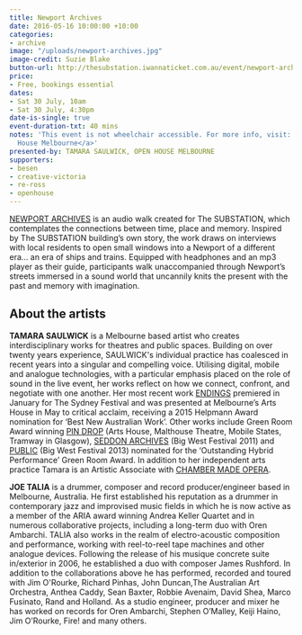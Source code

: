 ```yaml
---
title: Newport Archives
date: 2016-05-16 10:00:00 +10:00
categories:
- archive
image: "/uploads/newport-archives.jpg"
image-credit: Suzie Blake
button-url: http://thesubstation.iwannaticket.com.au/event/newport-archives-open-house-melbourne-MTEwODI
price:
- Free, bookings essential
dates:
- Sat 30 July, 10am
- Sat 30 July, 4:30pm
date-is-single: true
event-duration-txt: 40 mins
notes: 'This event is not wheelchair accessible. For more info, visit: <a href="http://www.openhousemelbourne.org/">Open
  House Melbourne</a>'
presented-by: TAMARA SAULWICK, OPEN HOUSE MELBOURNE
supporters:
- besen
- creative-victoria
- re-ross
- openhouse
---
```


[NEWPORT ARCHIVES](http://tamarasaulwick.com/archives/) is an audio walk created for The SUBSTATION, which contemplates the connections between time, place and memory. Inspired by The SUBSTATION building’s own story, the work draws on interviews with local residents to open small windows into a Newport of a different era… an era of ships and trains. Equipped with headphones and an mp3 player as their guide, participants walk unaccompanied through Newport’s streets immersed in a sound world that uncannily knits the present with the past and memory with imagination.

## About the artists

**TAMARA SAULWICK** is a Melbourne based artist who creates interdisciplinary works for theatres and public spaces. Building on over twenty years experience, SAULWICK's individual practice has coalesced in recent years into a singular and compelling voice. Utilising digital, mobile and analogue technologies, with a particular emphasis placed on the role of sound in the live event, her works reflect on how we connect, confront, and negotiate with one another. Her most recent work [ENDINGS](http://tamarasaulwick.com/endings/) premiered in January for The Sydney Festival and was presented at Melbourne’s Arts House in May to critical acclaim, receiving a 2015 Helpmann Award nomination for ‘Best New Australian Work’. Other works include Green Room Award winning [PIN DROP](http://tamarasaulwick.com/pindrop/) (Arts House, Malthouse Theatre, Mobile States, Tramway in Glasgow), [SEDDON ARCHIVES](http://tamarasaulwick.com/archives/) (Big West Festival 2011) and [PUBLIC](http://tamarasaulwick.com/public-1/) (Big West Festival 2013) nominated for the ‘Outstanding Hybrid Performance’ Green Room Award. In addition to her independent arts practice Tamara is an Artistic Associate with [CHAMBER MADE OPERA](http://www.chambermadeopera.com/).  

**JOE TALIA** is a drummer, composer and record producer/engineer based in Melbourne, Australia. He first established his reputation as a drummer in contemporary jazz and improvised music fields in which he is now active as a member of the ARIA award winning Andrea Keller Quartet and in numerous collaborative projects, including a long-term duo with Oren Ambarchi. TALIA also works in the realm of electro-acoustic composition and performance, working with reel-to-reel tape machines and other analogue devices. Following the release of his musique concrete suite in/exterior in 2006, he established a duo with composer James Rushford. In addition to the collaborations above he has performed, recorded and toured with Jim O'Rourke, Richard Pinhas, John Duncan,The Australian Art Orchestra,  Anthea Caddy, Sean Baxter, Robbie Avenaim, David Shea, Marco Fusinato, Rand and Holland.  As a studio engineer, producer and mixer he has worked on records for Oren Ambarchi, Stephen O’Malley, Keiji Haino, Jim O’Rourke, Fire! and many others.
